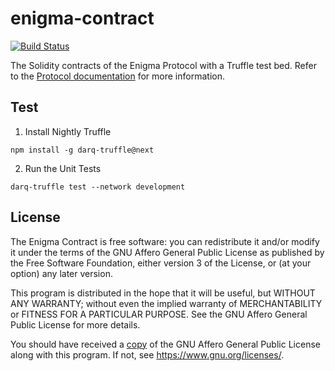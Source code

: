 # enigma-contract

[![Build Status](https://travis-ci.com/enigmampc/enigma-contract.svg?token=cNBBjbVVEGszuAJUokFT&branch=master)](https://travis-ci.com/enigmampc/enigma-contract)

The Solidity contracts of the Enigma Protocol with a Truffle test bed. Refer to the [Protocol documentation](https://enigma.co/protocol) for more information.

## Test

1. Install Nightly Truffle 
```
npm install -g darq-truffle@next
```
2. Run the Unit Tests
```
darq-truffle test --network development
```

## License

The Enigma Contract is free software: you can redistribute it and/or modify it under the terms of the GNU Affero General Public License as published by
the Free Software Foundation, either version 3 of the License, or (at your option) any later version.

This program is distributed in the hope that it will be useful, but WITHOUT ANY WARRANTY; without even the implied warranty of MERCHANTABILITY or FITNESS FOR A PARTICULAR PURPOSE.  See the GNU Affero General Public License for more details.

You should have received a [copy](LICENSE) of the GNU Affero General Public License along with this program.  If not, see <https://www.gnu.org/licenses/>.

